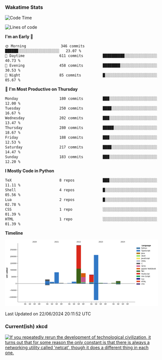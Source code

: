### Wakatime Stats
<!--START_SECTION:waka-->
![Code Time](http://img.shields.io/badge/Code%20Time-2%2C658%20hrs%2058%20mins-blue)

![Lines of code](https://img.shields.io/badge/From%20Hello%20World%20I%27ve%20Written-800.4%20thousand%20lines%20of%20code-blue)

**I'm an Early 🐤** 

```text
🌞 Morning                346 commits         ██████░░░░░░░░░░░░░░░░░░░   23.07 % 
🌆 Daytime                611 commits         ██████████░░░░░░░░░░░░░░░   40.73 % 
🌃 Evening                458 commits         ████████░░░░░░░░░░░░░░░░░   30.53 % 
🌙 Night                  85 commits          █░░░░░░░░░░░░░░░░░░░░░░░░   05.67 % 
```
📅 **I'm Most Productive on Thursday** 

```text
Monday                   180 commits         ███░░░░░░░░░░░░░░░░░░░░░░   12.00 % 
Tuesday                  250 commits         ████░░░░░░░░░░░░░░░░░░░░░   16.67 % 
Wednesday                202 commits         ███░░░░░░░░░░░░░░░░░░░░░░   13.47 % 
Thursday                 280 commits         █████░░░░░░░░░░░░░░░░░░░░   18.67 % 
Friday                   188 commits         ███░░░░░░░░░░░░░░░░░░░░░░   12.53 % 
Saturday                 217 commits         ████░░░░░░░░░░░░░░░░░░░░░   14.47 % 
Sunday                   183 commits         ███░░░░░░░░░░░░░░░░░░░░░░   12.20 % 
```


**I Mostly Code in Python** 

```text
TeX                      8 repos             ███░░░░░░░░░░░░░░░░░░░░░░   11.11 % 
Shell                    4 repos             █░░░░░░░░░░░░░░░░░░░░░░░░   05.56 % 
Lua                      2 repos             █░░░░░░░░░░░░░░░░░░░░░░░░   02.78 % 
CSS                      1 repo              ░░░░░░░░░░░░░░░░░░░░░░░░░   01.39 % 
HTML                     1 repo              ░░░░░░░░░░░░░░░░░░░░░░░░░   01.39 % 
```



**Timeline**

![Lines of Code chart](https://raw.githubusercontent.com/joshuajeschek/joshuajeschek/main/assets/bar_graph.png)


 Last Updated on 22/06/2024 20:11:52 UTC
<!--END_SECTION:waka-->

### Current(ish) xkcd
<a id="xkcd-a" title="If you repeatedly rerun the development of technological civilization, it turns out that for some reason the only constant is that there is always a networking utility called 'netcat', though it does a different thing in each one." href="https://www.xkcd.com" target="_blank">
        <img align="center" id="xkcd-img" src="https://imgs.xkcd.com/comics/network_configuration.png" alt="If you repeatedly rerun the development of technological civilization, it turns out that for some reason the only constant is that there is always a networking utility called 'netcat', though it does a different thing in each one." height=300 />
</a>
